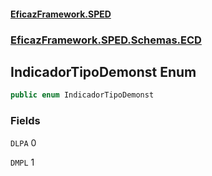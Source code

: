 #### [EficazFramework.SPED](EficazFrameworkSPED.md 'EficazFramework SPED')
### [EficazFramework.SPED.Schemas.ECD](EficazFramework.SPED.Schemas.ECD.md 'EficazFramework.SPED.Schemas.ECD')

## IndicadorTipoDemonst Enum

```csharp
public enum IndicadorTipoDemonst
```
### Fields

<a name='EficazFramework.SPED.Schemas.ECD.IndicadorTipoDemonst.DLPA'></a>

`DLPA` 0

<a name='EficazFramework.SPED.Schemas.ECD.IndicadorTipoDemonst.DMPL'></a>

`DMPL` 1